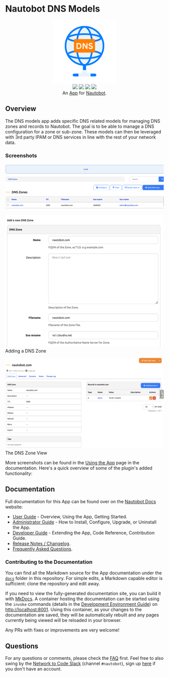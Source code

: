 # Nautobot DNS Models

<p align="center">
  <img src="https://raw.githubusercontent.com/nautobot/nautobot-app-dns-models/develop/docs/images/icon-nautobot-dns-models.png" class="logo" height="200px">
  <br>
  <a href="https://github.com/nautobot/nautobot-app-dns-models/actions"><img src="https://github.com/nautobot/nautobot-app-dns-models/actions/workflows/ci.yml/badge.svg?branch=main"></a>
  <a href="https://docs.nautobot.com/projects/nautobot-dns-models/en/latest"><img src="https://readthedocs.org/projects/nautobot-app-dns-models/badge/"></a>
  <a href="https://pypi.org/project/nautobot-dns-models/"><img src="https://img.shields.io/pypi/v/nautobot-dns-models"></a>
  <a href="https://pypi.org/project/nautobot-dns-models/"><img src="https://img.shields.io/pypi/dm/nautobot-dns-models"></a>
  <br>
  An <a href="https://www.networktocode.com/nautobot/apps/">App</a> for <a href="https://nautobot.com/">Nautobot</a>.
</p>

## Overview

The DNS models app adds specific DNS related models for managing DNS zones and records to Nautobot. The goal is to be able to manage a DNS configuration for a zone or sub-zone. These models can then be leveraged with 3rd party IPAM or DNS services in line with the rest of your network data. 

### Screenshots

![Zone List View](https://raw.githubusercontent.com/nautobot/nautobot-app-dns-models/develop/docs/images/readme-1.png)

![Adding a DNS Zone](https://raw.githubusercontent.com/nautobot/nautobot-app-dns-models/develop/docs/images/getting_started-add-zone-3.png)
Adding a DNS Zone

![DNS Zone View](https://raw.githubusercontent.com/nautobot/nautobot-app-dns-models/develop/docs/images/getting_started-add-record-3.png)
The DNS Zone View



More screenshots can be found in the [Using the App](https://docs.nautobot.com/projects/nautobot-dns-models/en/latest/user/app_use_cases/) page in the documentation. Here's a quick overview of some of the plugin's added functionality:

## Documentation

Full documentation for this App can be found over on the [Nautobot Docs](https://docs.nautobot.com) website:

- [User Guide](https://docs.nautobot.com/projects/nautobot-dns-models/en/latest/user/app_overview/) - Overview, Using the App, Getting Started.
- [Administrator Guide](https://docs.nautobot.com/projects/nautobot-dns-models/en/latest/admin/install/) - How to Install, Configure, Upgrade, or Uninstall the App.
- [Developer Guide](https://docs.nautobot.com/projects/nautobot-dns-models/en/latest/dev/contributing/) - Extending the App, Code Reference, Contribution Guide.
- [Release Notes / Changelog](https://docs.nautobot.com/projects/nautobot-dns-models/en/latest/admin/release_notes/).
- [Frequently Asked Questions](https://docs.nautobot.com/projects/nautobot-dns-models/en/latest/user/faq/).

### Contributing to the Documentation

You can find all the Markdown source for the App documentation under the [`docs`](https://github.com/nautobot/nautobot-app-dns-models/tree/develop/docs) folder in this repository. For simple edits, a Markdown capable editor is sufficient: clone the repository and edit away.

If you need to view the fully-generated documentation site, you can build it with [MkDocs](https://www.mkdocs.org/). A container hosting the documentation can be started using the `invoke` commands (details in the [Development Environment Guide](https://docs.nautobot.com/projects/nautobot-dns-models/en/latest/dev/dev_environment/#docker-development-environment)) on [http://localhost:8001](http://localhost:8001). Using this container, as your changes to the documentation are saved, they will be automatically rebuilt and any pages currently being viewed will be reloaded in your browser.

Any PRs with fixes or improvements are very welcome!

## Questions

For any questions or comments, please check the [FAQ](https://docs.nautobot.com/projects/nautobot-dns-models/en/latest/user/faq/) first. Feel free to also swing by the [Network to Code Slack](https://networktocode.slack.com/) (channel `#nautobot`), sign up [here](http://slack.networktocode.com/) if you don't have an account.
